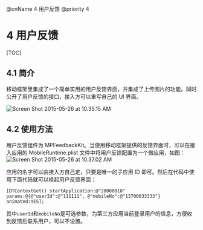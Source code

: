 @cnName 4 用户反馈
@priority 4

# 4 用户反馈

[TOC]

## 4.1 简介

移动框架里集成了一个简单实用的用户反馈界面，并集成了上传图片的功能。同时公开了用户反馈的接口，接入方可以重写自己的 UI 界面。

![Screen Shot 2015-05-26 at 10.35.15 AM](https://t.alipayobjects.com/images/rmsweb/T1X_4fXodnXXXXXXXX.png)

## 4.2 使用方法

用户反馈组件为 MPFeedbackKit。当使用移动框架提供的反馈界面时，可以在接入应用的 MobileRuntime.plist 文件中将用户反馈配置为一个微应用，如图：
![Screen Shot 2015-05-26 at 10.37.02 AM](https://t.alipayobjects.com/images/rmsweb/T1h.RfXmVaXXXXXXXX.png)

应用的名字可以由接入方自己定，只要是唯一的子应用 ID 即可。然后在代码中使用下面代码就可以唤起用户反馈界面：
```
[DTContextGet() startApplication:@"20000018" params:@{@"userId":@"111111", @"mobileNo":@"13700033333"} animated:YES];
```
其中`userId`和`mobileNo`是可选参数，为第三方应用当前登录用户的信息，方便收到反馈后联系用户，可以不设置。